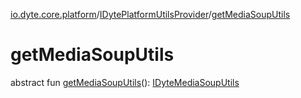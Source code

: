 [io.dyte.core.platform](../index.md)/[IDytePlatformUtilsProvider](index.md)/[getMediaSoupUtils](get-media-soup-utils.md)

# getMediaSoupUtils


abstract fun [getMediaSoupUtils](get-media-soup-utils.md)(): [IDyteMediaSoupUtils](../-i-dyte-media-soup-utils/index.md)
